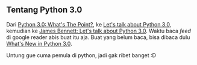 ## Tentang Python 3.0

Dari [Python 3.0: What's The Point?](http://mooseyard.com/Jens/2008/12/python-30-whats-the-point/), ke [Let's talk about Python 3.0](http://www.b-list.org/weblog/2008/dec/05/python-3000/), kemudian ke [James Bennett: Let's talk about Python 3.0](http://mooseyard.com/Jens/2008/12/james-bennett-%E2%80%9Clets-talk-about-python-30%E2%80%9D). Waktu baca _feed_ di google reader abis buat itu aja. Buat yang belum baca, bisa dibaca dulu [What's New in Python 3.0](http://docs.python.org/dev/3.0/whatsnew/3.0.html).

Untung gue cuma pemula di python, jadi gak ribet banget :D

<!-- {"time": "2008-12-07 20:38:55", "title": "Tentang Python 3.0"} -->
